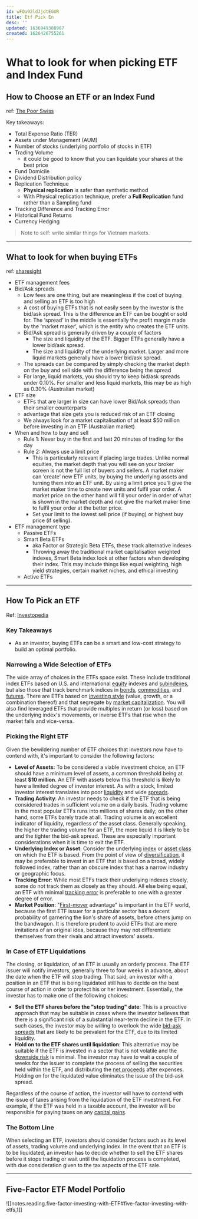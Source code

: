 ```yaml
---
id: wFQa92ldJjdtEGUR
title: Etf Pick En
desc: ''
updated: 1636949388967
created: 1626426755261
---
```

# What to look for when picking ETF and Index Fund

## How to Choose an ETF or an Index Fund

ref: [The Poor Swiss](https://thepoorswiss.com/how-to-choose-index-fund-etf/)

Key takeaways:

- Total Expense Ratio (TER)
- Assets under Management (AUM)
- Number of stocks (underlying portfolio of stocks in ETF)
- Trading Volume
    - it could be good to know that you can liquidate your shares at the best price
- Fund Domicile
- Dividend Distribution policy
- Replication Technique
    - **Physical replication** is safer than synthetic method
    - With Physical replication technique, prefer a **Full Replication** fund rather than a Sampling fund
- Tracking Difference and Tracking Error
- Historical Fund Returns
- Currency Hedging

> Note to self: write similar things for Vietnam markets.

---
## What to look for when buying ETFs
ref: [sharesight](https://www.sharesight.com/blog/what-to-look-for-when-buying-etfs/)

- ETF management fees
- Bid/Ask spreads
    - Low fees are one thing, but are meaningless if the cost of buying and selling an ETF is too high
    - A cost of buying ETFs that is not easily seen by the investor is the bid/ask spread. This is the difference an ETF can be bought or sold for. The ‘spread’ in the middle is essentially the profit margin made by the ‘market maker’, which is the entity who creates the ETF units.
    - Bid/Ask spread is generally driven by a couple of factors
        - The size and liquidity of the ETF. Bigger ETFs generally have a lower bid/ask spread.
        - The size and liquidity of the underlying market. Larger and more liquid markets generally have a lower bid/ask spread.
    - The spreads can be compared by simply checking the market depth on the buy and sell side with the difference being the spread
    - For large, liquid markets, you should try to keep bid/ask spreads under 0.10%. For smaller and less liquid markets, this may be as high as 0.30% (Australian market)
- ETF size
    - ETFs that are larger in size can have lower Bid/Ask spreads than their smaller counterparts
    - advantage that size gets you is reduced risk of an ETF closing
    - We always look for a market capitalisation of at least $50 million before investing in an ETF (Australian market)
- When and how to buy and sell
    - Rule 1: Never buy in the first and last 20 minutes of trading for the day
    - Rule 2: Always use a limit price
        - This is particularly relevant if placing large trades. Unlike normal equities, the market depth that you will see on your broker screen is not the full list of buyers and sellers. A market maker can ‘create’ new ETF units, by buying the underlying assets and turning them into an ETF unit. By using a limit price you’ll give the market maker time to create new units and fulfil your order. A market price on the other hand will fill your order in order of what is shown in the market depth and not give the market maker time to fulfil your order at the better price.
        - Set your limit to the lowest sell price (if buying) or highest buy price (if selling).
- ETF management type
    - Passive ETFs
    - Smart Beta ETFs
        - aka Factor or Strategic Beta ETFs, these track alternative indexes
        - Throwing away the traditional market capitalisation weighted indexes, Smart Beta index look at other factors when developing their index. This may include things like equal weighting, high yield strategies, certain market niches, and ethical investing
    - Active ETFs

---
## How To Pick an ETF

Ref: [Investopedia](https://www.investopedia.com/articles/exchangetradedfunds/08/etf-choose-best.asp)


### Key Takeaways

-   As an investor, buying ETFs can be a smart and low-cost strategy to build an optimal portfolio.

### Narrowing a Wide Selection of ETFs

The wide array of choices in the ETFs space exist. These include traditional index ETFs based on U.S. and international [equity](https://www.investopedia.com/terms/e/equity.asp) indexes and [subindexes](https://www.investopedia.com/terms/s/subindex.asp), but also those that track benchmark indices in [bonds](https://www.investopedia.com/terms/b/bond.asp), [commodities](https://www.investopedia.com/terms/c/commodity.asp), and [futures](https://www.investopedia.com/terms/f/futures.asp). There are ETFs based on [investing style](https://www.investopedia.com/terms/i/investmentstyle.asp) (value, growth, or a combination thereof) and that segregate by [market capitalization](https://www.investopedia.com/terms/m/marketcapitalization.asp). You will also find leveraged ETFs that provide multiples in return (or loss) based on the underlying index's movements, or inverse ETFs that rise when the market falls and vice-versa.

### Picking the Right ETF

Given the bewildering number of ETF choices that investors now have to contend with, it's important to consider the following factors:

-   **Level of Assets:** To be considered a viable investment choice, an ETF should have a minimum level of assets, a common threshold being at least **$10 million**. An ETF with assets below this threshold is likely to have a limited degree of investor interest. As with a stock, limited investor interest translates into poor [liquidity](https://www.investopedia.com/terms/l/liquidity.asp) and wide [spreads](https://www.investopedia.com/terms/s/spread.asp).
-   **Trading Activity**: An investor needs to check if the ETF that is being considered trades in sufficient volume on a daily basis. Trading volume in the most popular ETFs runs into millions of shares daily; on the other hand, some ETFs barely trade at all. Trading volume is an excellent indicator of liquidity, regardless of the asset class. Generally speaking, the higher the trading volume for an ETF, the more liquid it is likely to be and the tighter the bid-ask spread. These are especially important considerations when it is time to exit the ETF.
-   **Underlying Index or Asset**: Consider the underlying [index](https://www.investopedia.com/terms/i/index.asp) or [asset class](https://www.investopedia.com/terms/a/assetclasses.asp) on which the ETF is based. From the point of view of [diversification](https://www.investopedia.com/terms/d/diversification.asp), it may be preferable to invest in an ETF that is based on a broad, widely followed index, rather than an obscure index that has a narrow industry or geographic focus.
-   **Tracking Error**: While most ETFs track their underlying indexes closely, some do not track them as closely as they should. All else being equal, an ETF with minimal [tracking error](https://www.investopedia.com/terms/t/trackingerror.asp) is preferable to one with a greater degree of error.
-   **Market Position**: "[First-mover](https://www.investopedia.com/terms/f/firstmover.asp) advantage" is important in the ETF world, because the first ETF issuer for a particular sector has a decent probability of garnering the lion's share of assets, before others jump on the bandwagon. It is therefore prudent to avoid ETFs that are mere imitations of an original idea, because they may not differentiate themselves from their rivals and attract investors' assets. 

### In Case of ETF Liquidations

The closing, or liquidation, of an ETF is usually an orderly process. The ETF issuer will notify investors, generally three to four weeks in advance, about the date when the ETF will stop trading. That said, an investor with a position in an ETF that is being liquidated still has to decide on the best course of action in order to protect his or her investment. Essentially, the investor has to make one of the following choices:

-   **Sell the ETF shares before the "stop trading" date**: This is a proactive approach that may be suitable in cases where the investor believes that there is a significant risk of a substantial near-term decline in the ETF. In such cases, the investor may be willing to overlook the wide [bid-ask spreads](https://www.investopedia.com/terms/b/bid-askspread.asp) that are likely to be prevalent for the ETF, due to its limited liquidity.
-   **Hold on to the ETF shares until liquidation**: This alternative may be suitable if the ETF is invested in a sector that is not volatile and the [downside risk](https://www.investopedia.com/terms/d/downsiderisk.asp) is minimal. The investor may have to wait a couple of weeks for the issuer to complete the process of selling the securities held within the ETF, and distributing the [net proceeds](https://www.investopedia.com/terms/n/netproceeds.asp) after expenses. Holding on for the liquidated value eliminates the issue of the bid-ask spread.

Regardless of the course of action, the investor will have to contend with the issue of taxes arising from the liquidation of the ETF investment. For example, if the ETF was held in a taxable account, the investor will be responsible for paying taxes on any [capital gains](https://www.investopedia.com/terms/c/capitalgain.asp).

### The Bottom Line

When selecting an ETF, investors should consider factors such as its level of assets, trading volume and underlying index. In the event that an ETF is to be liquidated, an investor has to decide whether to sell the ETF shares before it stops trading or wait until the liquidation process is completed, with due consideration given to the tax aspects of the ETF sale.

---
## Five-Factor ETF Model Portfolio

![[notes.reading.five-factor-investing-with-ETF#five-factor-investing-with-etfs,1]]
